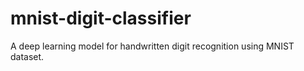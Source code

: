 # mnist-digit-classifier
A deep learning model for handwritten digit recognition using MNIST dataset.

